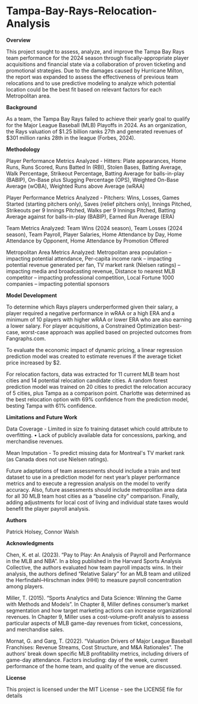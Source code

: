 # Tampa-Bay-Rays-Relocation-Analysis

**Overview**

This project sought to assess, analyze, and improve the Tampa Bay Rays team performance for the 2024 season through fiscally-appropriate player acquisitions and financial state via a collaboration of proven ticketing and promotional strategies.  Due to the damages caused by Hurricane Milton, the report was expanded to assess the effectiveness of previous team relocations and to use predictive modeling to analyze which potential location could be the best fit based on relevant factors for each Metropolitan area.

**Background**

As a team, the Tampa Bay Rays failed to achieve their yearly goal to qualify for the Major League Baseball (MLB) Playoffs in 2024. As an organization, the Rays valuation of $1.25 billion ranks 27th and generated revenues of $301 million ranks 28th in the league (Forbes, 2024).

**Methodology**

Player Performance Metrics Analyzed - Hitters: Plate appearances, Home Runs, Runs Scored, Runs Batted In (RBI), Stolen Bases, Batting Average, Walk Percentage, Strikeout Percentage, Batting Average for balls-in-play (BABIP), On-Base plus Slugging Percentage (OPS), Weighted On-Base Average (wOBA), Weighted Runs above Average (wRAA)

Player Performance Metrics Analyzed - Pitchers: Wins,	Losses, Games Started (starting pitchers only), Saves (relief pitchers only), Innings Pitched, Strikeouts per 9 Innings Pitched, Walks per 9 Innings Pitched, Batting Average against for balls-in-play (BABIP), Earned Run Average (ERA)

Team Metrics Analyzed: Team Wins (2024 season), Team Losses (2024 season), Team Payroll, Player Salaries, Home Attendance by Day, Home Attendance by Opponent,
Home Attendance by Promotion Offered

Metropolitan Area Metrics Analyzed: Metropolitan area population – impacting potential attendance, Per-capita income rank – impacting potential revenue generated per fan, TV market rank (Nielsen ratings) – impacting media and broadcasting revenue, Distance to nearest MLB competitor – impacting professional competition, Local Fortune 1000 companies – impacting potential sponsors

**Model Development**

To determine which Rays players underperformed given their salary, a player required a negative performance in wRAA or a high ERA and a minimum of 10 players with higher wRAA or lower ERA who are also earning a lower salary. For player acquisitions, a Constrained Optimization best-case, worst-case approach was applied based on projected outcomes from Fangraphs.com.

To evaluate the economic impact of dynamic pricing, a linear regression prediction model was created to estimate revenues if the average ticket price increased by $2. 

For relocation factors, data was extracted for 11 current MLB team host cities and 14 potential relocation candidate cities. A random forest prediction model was trained on 20 cities to predict the relocation accuracy of 5 cities, plus Tampa as a comparison point. Charlotte was determined as the best relocation option with 69% confidence from the prediction model, besting Tampa with 61% confidence.

**Limitations and Future Work**

Data Coverage - Limited in size fo training dataset which could attribute to overfitting.
•	Lack of publicly available data for concessions, parking, and merchandise revenues. 

Mean Imputation - To predict missing data for Montreal's TV market rank (as Canada does not use Nielsen ratings). 

Future adaptations of team assessments should include a train and test dataset to use in a prediction model for next year’s player performance metrics and to execute a regression analysis on the model to verify accuracy. Also, future assessments should include metropolitan area data for all 30 MLB team host cities as a “baseline city” comparison. Finally, adding adjustments for local cost of living and individual state taxes would benefit the player payroll analysis.

**Authors**

Patrick Holsey, Connor Walsh

**Acknowledgments**

Chen, K. et al. (2023). “Pay to Play: An Analysis of Payroll and Performance in the MLB and NBA”. 
In a blog published in the Harvard Sports Analysis Collective, the authors evaluated how team payroll impacts wins. In their analysis, the authors defined “Relative Salary” for an MLB team and utilized the Herfindahl–Hirschman index (HHI) to measure payroll concentration among players.

Miller, T. (2015). “Sports Analytics and Data Science: Winning the Game with Methods and Models”. 
In Chapter 8, Miller defines consumer’s market segmentation and how target marketing actions can increase organizational revenues. In Chapter 9, Miller uses a cost-volume-profit analysis to assess particular aspects of MLB game-day revenues from ticket, concessions, and merchandise sales.

Mornat, G. and Garg, T. (2022). “Valuation Drivers of Major League Baseball Franchises: Revenue Streams, Cost Structure, and M&A Rationales". 
The authors’ break down specific MLB profitability metrics, including drivers of game-day attendance. Factors including: day of the week, current performance of the home team, and quality of the venue are discussed.

**License**

This project is licensed under the MIT License - see the LICENSE file for details
